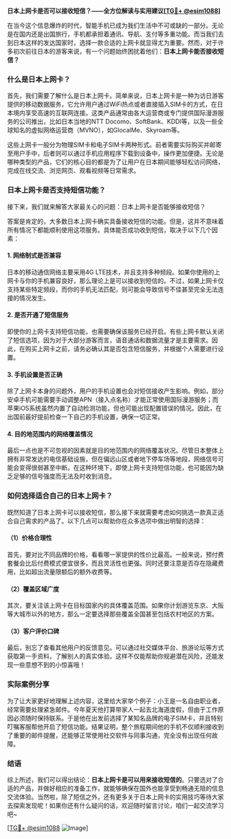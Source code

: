 **日本上网卡是否可以接收短信？——全方位解读与实用建议[[TG💪+ @esim1088](https://t.me/s/esim1088)]**

在当今这个信息爆炸的时代，智能手机已成为我们生活中不可或缺的一部分。无论是在国内还是出国旅行，手机都承担着通讯、导航、支付等多重功能。而当我们去到日本这样的发达国家时，选择一款合适的上网卡就显得尤为重要。然而，对于许多初次前往日本的游客来说，有一个问题始终困扰着他们：**日本上网卡能否接收短信？**

### 什么是日本上网卡？

首先，我们需要了解什么是日本上网卡。简单来说，日本上网卡是一种为访日游客提供的移动数据服务，它允许用户通过WiFi热点或者直接插入SIM卡的方式，在日本境内享受高速的互联网连接。这类产品通常由各大运营商或专门提供国际漫游服务的公司推出，比如日本当地的NTT Docomo、SoftBank、KDDI等，以及一些全球知名的虚拟网络运营商（MVNO），如GlocalMe、Skyroam等。

这些上网卡一般分为物理SIM卡和电子SIM卡两种形式。前者需要实际购买并邮寄至用户手中，后者则可以通过手机应用程序下载到设备中，操作更加便捷。无论是哪种类型的产品，它们的核心目的都是为了让用户在日本期间能够轻松访问网络，完成在线交流、浏览网页、观看视频等日常需求。

### 日本上网卡是否支持短信功能？

接下来，我们就来解答大家最关心的问题：日本上网卡是否能够接收短信？

答案是肯定的，大多数日本上网卡确实具备接收短信的功能。但是，这并不意味着所有情况下都能顺利使用这项服务。具体能否成功收到短信，取决于以下几个因素：

#### 1. 网络制式是否兼容

日本的移动通信网络主要采用4G LTE技术，并且支持多种频段。如果你使用的上网卡与你的手机兼容良好，那么理论上是可以接收到短信的。不过，如果上网卡仅支持某些特定频段，而你的手机无法匹配，则可能会导致信号不佳甚至完全无法连接的情况发生。

#### 2. 是否开通了短信服务

即使你的上网卡支持短信功能，也需要确保该服务已经开启。有些上网卡默认关闭了短信选项，因为对于大部分游客而言，语音通话和数据流量才是主要需求。因此，在购买上网卡之前，请务必确认其是否包含短信服务，并根据个人需要进行设置。

#### 3. 手机设置是否正确

除了上网卡本身的问题外，用户的手机设置也会对短信接收产生影响。例如，部分安卓手机可能需要手动调整APN（接入点名称）才能正常使用国际漫游服务；而苹果iOS系统虽然内置了自动检测功能，但也可能出现配置错误的情况。因此，在出国前最好提前检查一下自己的手机设置，确保一切正常。

#### 4. 目的地范围内的网络覆盖情况

最后一点也是不可忽视的因素就是目的地范围内的网络覆盖状况。尽管日本整体上拥有非常发达的电信基础设施，但在偏远山区或者地下停车场等地段，网络信号可能会变得很弱甚至中断。在这种环境下，即使上网卡支持短信功能，也可能因为缺乏足够的信号强度而无法及时收到消息。

### 如何选择适合自己的日本上网卡？

既然知道了日本上网卡可以接收短信，那么接下来就需要考虑如何挑选一款真正适合自己需求的产品了。以下几点可以帮助你在众多选项中做出明智的选择：

#### （1）价格合理性

首先，要对比不同品牌的价格，看看哪一家提供的性价比最高。一般来说，预付费套餐会比后付费模式便宜很多，而且灵活性也更强。同时还要注意是否存在隐藏费用，比如超出流量限额后的额外收费等。

#### （2）覆盖区域广度

其次，要关注该上网卡在目标国家内的具体覆盖范围。如果你计划游览东京、大阪等大城市以外的地方，那么一定要选择那些覆盖全国甚至包括农村地区的方案。

#### （3）客户评价口碑

最后，别忘了查看其他用户的反馈意见。可以通过社交媒体平台、旅游论坛等方式获取第一手资料，了解别人的真实体验。这样不仅能帮助你规避潜在风险，还能发现一些意想不到的小惊喜哦！

### 实际案例分享

为了让大家更好地理解上述内容，这里给大家举个例子：小王是一名自由职业者，经常需要处理紧急邮件。今年夏天他打算带家人一起去北海道度假，但由于工作原因必须随时保持联系。于是他在出发前选择了某知名品牌的电子SIM卡，并且特别叮嘱客服帮他开启了短信功能。结果证明，整个旅程期间他的手机不仅顺利接收到了重要的邮件提醒，还能够正常使用社交软件与同事沟通，完全没有出现任何故障。

### 结语

综上所述，我们可以得出结论：**日本上网卡是可以用来接收短信的**。只要选对了合适的产品，并做好相应的准备工作，就能够确保在国外也能享受到畅通无阻的信息交流体验。当然啦，除了短信之外，还有更多关于日本上网卡的实用技巧等待大家去探索发现呢！如果你还有什么疑问的话，欢迎随时留言讨论，咱们一起交流学习吧~

[[TG💪+ @esim1088](https://t.me/s/esim1088) ![Image](https://i.postimg.cc/4NQfJmqS/Snipaste-2025-05-13-00-14-12.png)]